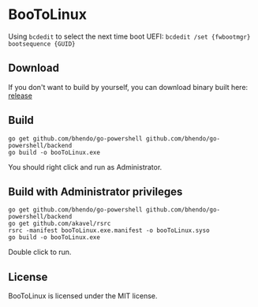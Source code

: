# BooToLinux
Using `bcdedit` to select the next time boot UEFI: ```bcdedit /set {fwbootmgr} bootsequence {GUID}```

## Download
If you don't want to build by yourself, you can download binary built here: [release](https://github.com/chengxuncc/booToLinux/releases)

## Build 
```dos
go get github.com/bhendo/go-powershell github.com/bhendo/go-powershell/backend
go build -o booToLinux.exe
```
You should right click and run as Administrator.

## Build with Administrator privileges
```dos
go get github.com/bhendo/go-powershell github.com/bhendo/go-powershell/backend
go get github.com/akavel/rsrc
rsrc -manifest booToLinux.exe.manifest -o booToLinux.syso
go build -o booToLinux.exe
```
Double click to run.

## License
BooToLinux is licensed under the MIT license.
